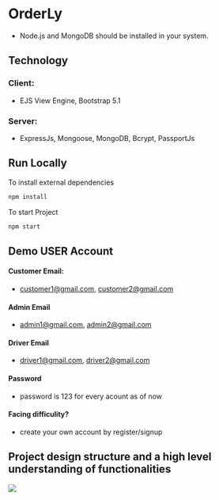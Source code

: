 # OrderLy
- Node.js and MongoDB should be installed in your system.

## Technology
### Client: 
- EJS View Engine, Bootstrap 5.1
### Server: 
- ExpressJs, Mongoose, MongoDB, Bcrypt, PassportJs

## Run Locally
 To install external dependencies
```bash
npm install
```
 To start Project
```bash
npm start
```
## Demo USER Account
#### Customer Email:
- customer1@gmail.com, customer2@gmail.com
#### Admin Email
- admin1@gmail.com, admin2@gmail.com
#### Driver Email
- driver1@gmail.com, driver2@gmail.com
#### Password
- password is 123 for every acount as of now
#### Facing difficulity?
- create your own account by register/signup

## Project design structure and a high level understanding of functionalities

<img src="demo.jpg"/>
